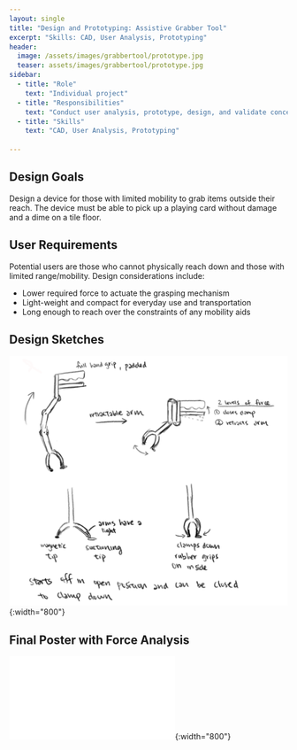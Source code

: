 ```yaml
---
layout: single
title: "Design and Prototyping: Assistive Grabber Tool"
excerpt: "Skills: CAD, User Analysis, Prototyping"
header:
  image: /assets/images/grabbertool/prototype.jpg
  teaser: assets/images/grabbertool/prototype.jpg
sidebar:
  - title: "Role"
    text: "Individual project"
  - title: "Responsibilities"
    text: "Conduct user analysis, prototype, design, and validate concepts"
  - title: "Skills"
    text: "CAD, User Analysis, Prototyping"

---
```

## Design Goals
Design a device for those with limited mobility to grab items outside their reach. The device must be able to pick up a playing card without damage and a dime on a tile floor.

## User Requirements
Potential users are those who cannot physically reach down and those with limited range/mobility. Design considerations include:
* Lower required force to actuate the grasping mechanism 
* Light-weight and compact for everyday use and transportation 
* Long enough to reach over the constraints of any mobility aids

## Design Sketches

![Sketches](/assets/images/grabbertool/sketches.png){:width="800"}

## Final Poster with Force Analysis

![Poster](/assets/images/grabbertool/me1-poster.pdf){:width="800"}
